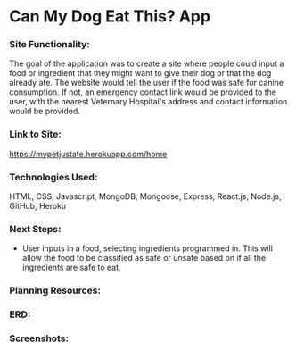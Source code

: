 # Can My Dog Eat This? App

### Site Functionality:
The goal of the application was to create a site where people could input a food or ingredient that they might want to give their dog or that the dog already ate. The website would tell the user if the food was safe for canine consumption. If not, an emergency contact link would be provided to the user, with the nearest Veternary Hospital's address and contact information would be provided.

### Link to Site:
https://mypetjustate.herokuapp.com/home

### Technologies Used:
HTML, CSS, Javascript, MongoDB, Mongoose, Express, React.js, Node.js, GitHub, Heroku

### Next Steps:
<ul>
    <li>User inputs in a food, selecting ingredients programmed in. This will allow the food to be classified as safe or unsafe based on if all the ingredients are safe to eat.</li>
</ul>

### Planning Resources:

### ERD:

### Screenshots:

